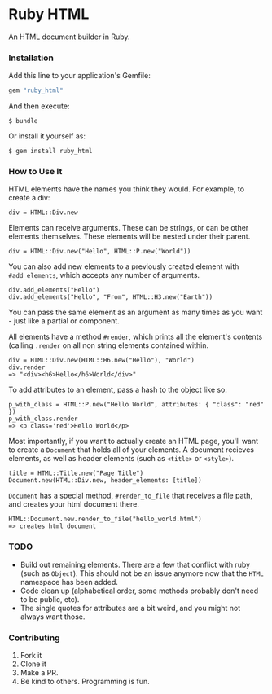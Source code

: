# Ruby HTML

An HTML document builder in Ruby.

### Installation

Add this line to your application's Gemfile:

```ruby
gem "ruby_html"
```

And then execute:

    $ bundle

Or install it yourself as:

    $ gem install ruby_html

### How to Use It

HTML elements have the names you think they would. For example, to create a div:

```
div = HTML::Div.new
```

Elements can receive arguments. These can be strings, or can be other elements themselves.
These elements will be nested under their parent.

```
div = HTML::Div.new("Hello", HTML::P.new("World"))
```

You can also add new elements to a previously created element with `#add_elements`, which accepts any number of arguments.

```
div.add_elements("Hello")
div.add_elements("Hello", "From", HTML::H3.new("Earth"))
```

You can pass the same element as an argument as many times as you want - just like a partial or component.

All elements have a method `#render`, which prints all the element's contents (calling `.render` on all non string elements
contained within.

```
div = HTML::Div.new(HTML::H6.new("Hello"), "World")
div.render
=> "<div><h6>Hello</h6>World</div>"
```

To add attributes to an element, pass a hash to the object like so:

```
p_with_class = HTML::P.new("Hello World", attributes: { "class": "red" })
p_with_class.render
=> <p class='red'>Hello World</p>
```

Most importantly, if you want to actually create an HTML page, you'll want to create a `Document` that holds all of your elements.
A document recieves elements, as well as header elements (such as `<title>` or `<style>`).

```
title = HTML::Title.new("Page Title")
Document.new(HTML::Div.new, header_elements: [title])
```

`Document` has a special method, `#render_to_file` that receives a file path, and creates your html document there.

```
HTML::Document.new.render_to_file("hello_world.html")
=> creates html document
```


### TODO

- Build out remaining elements. There are a few that conflict with ruby (such as `Object`). This should not be an issue anymore
now that the `HTML` namespace has been added.
- Code clean up (alphabetical order, some methods probably don't need to be public, etc).
- The single quotes for attributes are a bit weird, and you might not always want those.

### Contributing

1. Fork it
2. Clone it
3. Make a PR.
4. Be kind to others. Programming is fun.
